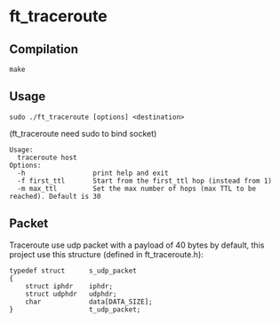 # ft_traceroute

## Compilation
```
make
```

## Usage
```
sudo ./ft_traceroute [options] <destination>
```
(ft_traceroute need sudo to bind socket)
```
Usage:
  traceroute host
Options:
  -h                 print help and exit
  -f first_ttl       Start from the first_ttl hop (instead from 1)
  -m max_ttl         Set the max number of hops (max TTL to be reached). Default is 30
```

## Packet
Traceroute use udp packet with a payload of 40 bytes by default, this project use this structure (defined in ft_traceroute.h):

```
typedef struct		s_udp_packet
{
	struct iphdr	iphdr;
	struct udphdr	udphdr;
	char			data[DATA_SIZE];
}					t_udp_packet;
```